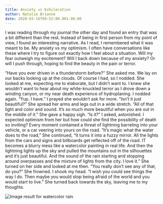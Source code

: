 ```yaml
---
title: Anxiety vs Exhileration
author: Natalie Brianne
date: 2020-03-16T09:52:00.001-06:00
---
```

I was reading through my journal the other day and found an entry that was a bit different than the rest. Instead of being in first person from my point of view, I found an interesting narrative. As I read, I remembered what it was meant to be. My anxiety vs my optimism. I often have conversations like these where I try to figure out exactly how I feel about a situation. Will my fear outweigh my excitement? Will I back down because of my anxiety? Or will I push through, hoping to find the beauty in the pain or terror.


“Have you ever driven in a thunderstorm before?” She asked me. We lay on our backs looking up at the clouds. Of course I had, so I nodded. She looked at me, expecting me to elaborate, but I didn’t want to. I knew she wouldn’t want to hear about my white-knuckled terror as I drove down a winding canyon, or my near death experience of hydroplaning. I nodded again. “Yup. I have.” I prayed she wouldn’t ask for more.
“Isn’t it just beautiful?” She spread her arms and legs out in a wide stretch. “All of that light and color and sound. It’s so much more beautiful when you are out in the middle of it.” She gave a happy sigh.
“Is it?” I asked, astonished. I expected optimism from her but how could she find the possibility of death so inviting? Every moment contained a threat of lightning barreling into your vehicle, or a car veering into yours on the road.
“It’s magic what the water does to the road,” She continued, “It turns it into a fuzzy mirror. All the lights from the cars and signs and billboards get reflected off of the road. IT becomes a blurry mess like a watercolor painting in real life. And then the lightning lights up the sky and pulled the mountains out in the silhouettes and it’s just beautiful. And the sound of the rain starting and stopping around overpasses and the mixture of lights from the city. I love it.” She turned on her side and looked at me then. “You really don’t see any of that, do you?” She frowned. I shook my head.
“I wish you could see things the way I do. Then maybe you would stop being afraid of the world and you would start to live.” She turned back towards the sky, leaving me to my thoughts.

<img alt="Image result for watercolor rain" src="https://cdn.pixabay.com/photo/2018/07/30/05/29/umbrella-3571843_960_720.jpg" />

